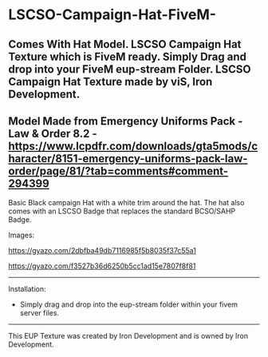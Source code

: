 # LSCSO-Campaign-Hat-FiveM-

Comes With Hat Model.
LSCSO Campaign Hat Texture which is FiveM ready. Simply Drag and drop into your FiveM eup-stream Folder.
LSCSO Campaign Hat Texture made by viS, Iron Development.
----------------------------------------------------------------
Model Made from Emergency Uniforms Pack - Law & Order 8.2 -
https://www.lcpdfr.com/downloads/gta5mods/character/8151-emergency-uniforms-pack-law-order/page/81/?tab=comments#comment-294399
----------------------------------------------------------------

Basic Black campaign Hat with a white trim around the hat. The hat also comes with an LSCSO Badge that replaces the standard BCSO/SAHP Badge.

Images:

https://gyazo.com/2dbfba49db7116985f5b8035f37c55a1

https://gyazo.com/f3527b36d6250b5cc1ad15e7807f8f81

---------------------------------------------------------------- 

Installation:

- Simply drag and drop into the eup-stream folder within your fivem server files.

----------------------------------------------------------------

This EUP Texture was created by Iron Development and is owned by Iron Development. 
